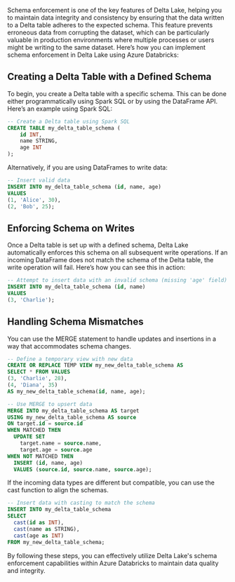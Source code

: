 Schema enforcement is one of the key features of Delta Lake, helping you to maintain data integrity and consistency by ensuring that the data written to a Delta table adheres to the expected schema. This feature prevents erroneous data from corrupting the dataset, which can be particularly valuable in production environments where multiple processes or users might be writing to the same dataset. Here’s how you can implement schema enforcement in Delta Lake using Azure Databricks:

## Creating a Delta Table with a Defined Schema
To begin, you create a Delta table with a specific schema. This can be done either programmatically using Spark SQL or by using the DataFrame API. Here’s an example using Spark SQL:

```sql
-- Create a Delta table using Spark SQL
CREATE TABLE my_delta_table_schema (
    id INT,
    name STRING,
    age INT
);
```

Alternatively, if you are using DataFrames to write data:

```sql
-- Insert valid data
INSERT INTO my_delta_table_schema (id, name, age)
VALUES
(1, 'Alice', 30),
(2, 'Bob', 25);

```
## Enforcing Schema on Writes
Once a Delta table is set up with a defined schema, Delta Lake automatically enforces this schema on all subsequent write operations. If an incoming DataFrame does not match the schema of the Delta table, the write operation will fail. Here’s how you can see this in action:


```sql
-- Attempt to insert data with an invalid schema (missing 'age' field)
INSERT INTO my_delta_table_schema (id, name)
VALUES
(3, 'Charlie');

```
## Handling Schema Mismatches

You can use the MERGE statement to handle updates and insertions in a way that accommodates schema changes.

```sql
-- Define a temporary view with new data
CREATE OR REPLACE TEMP VIEW my_new_delta_table_schema AS
SELECT * FROM VALUES
(3, 'Charlie', 28),
(4, 'Diana', 35)
AS my_new_delta_table_schema(id, name, age);

-- Use MERGE to upsert data
MERGE INTO my_delta_table_schema AS target
USING my_new_delta_table_schema AS source
ON target.id = source.id
WHEN MATCHED THEN
  UPDATE SET
    target.name = source.name,
    target.age = source.age
WHEN NOT MATCHED THEN
  INSERT (id, name, age)
  VALUES (source.id, source.name, source.age);

```

If the incoming data types are different but compatible, you can use the cast function to align the schemas.

```sql
-- Insert data with casting to match the schema
INSERT INTO my_delta_table_schema
SELECT
  cast(id as INT),
  cast(name as STRING),
  cast(age as INT)
FROM my_new_delta_table_schema;

```

By following these steps, you can effectively utilize Delta Lake's schema enforcement capabilities within Azure Databricks to maintain data quality and integrity.


